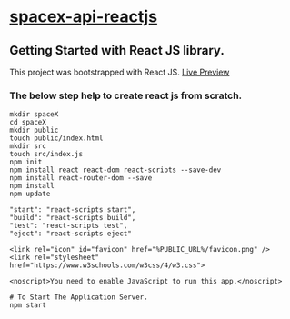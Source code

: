 
# [spacex-api-reactjs](https://juju-spacex.netlify.app/)

## Getting Started with React JS library.
This project was bootstrapped with React JS.
[Live Preview](https://juju-spacex.netlify.app/)

### The below step help to create react js from scratch.
```
mkdir spaceX
cd spaceX
mkdir public
touch public/index.html
mkdir src
touch src/index.js
npm init
npm install react react-dom react-scripts --save-dev
npm install react-router-dom --save
npm install
npm update

"start": "react-scripts start",
"build": "react-scripts build",
"test": "react-scripts test",
"eject": "react-scripts eject"

<link rel="icon" id="favicon" href="%PUBLIC_URL%/favicon.png" />
<link rel="stylesheet" href="https://www.w3schools.com/w3css/4/w3.css">

<noscript>You need to enable JavaScript to run this app.</noscript>

# To Start The Application Server.
npm start

```
